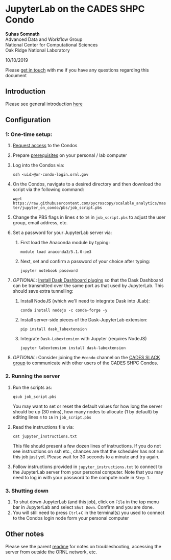# JupyterLab on the CADES SHPC Condo

**Suhas Somnath**<br>
Advanced Data and Workflow Group<br>
National Center for Computational Sciences<br>
Oak Ridge National Laboratory

10/10/2019

Please [get in touch](somnaths@ornl.gov) with me if you have any questions regarding this document

## Introduction
Please see general introduction [here](../README.md)

## Configuration
### 1: One-time setup:
1. [Request access](https://support.cades.ornl.gov/user-documentation/_book/condos/how-to-use/request-access.html)
   to the Condos
2. Prepare [prerequisites](https://support.cades.ornl.gov/user-documentation/_book/condos/how-to-use/prerequisites.html)
   on your personal / lab computer
3. Log into the Condos via:

   ``ssh <uid>@or-condo-login.ornl.gov``
4. On the Condos, navigate to a desired directory and then download the script via the following command:
   
   ``wget https://raw.githubusercontent.com/pycroscopy/scalable_analytics/master/jupyter_on_condo/pbs/job_script.pbs``
   
5. Change the PBS flags in lines ``4`` to ``16`` in ``job_script.pbs`` to adjust the user group, email address, etc.
   
6. Set a password for your JupyterLab server via:

   1. First load the Anaconda module by typing: 
      
      ``module load anaconda3/5.1.0-pe3``
   
   2. Next, set and confirm a password of your choice after typing:
     
      ``jupyter notebook password``
      
7. *OPTIONAL*: [Install Dask Dashboard plugins](https://jobqueue.dask.org/en/latest/interactive.html#install-jupyterlab)
   so that the Dask Dashboard can be transmitted over the same port as that
   used by JupyterLab. This should save extra tunnelling:
   
   1. Install NodeJS (which we'll need to integrate Dask into JLab):
   
      ``conda install nodejs -c conda-forge -y``

   2. Install server-side pieces of the Dask-JupyterLab extension:

      ``pip install dask_labextension``

   3. Integrate ``Dask-Labextension`` with Jupyter (requires NodeJS)

      ``jupyter labextension install dask-labextension`` 
   
8. *OPTIONAL*: Consider joining the `#condo` channel on the [CADES SLACK group](cades@slack.com) to 
   communicate with other users of the CADES SHPC Condos.

   
### 2. Running the server
1. Run the scripts as:

   ``qsub job_script.pbs``
   
   You may want to set or reset the default values for how long the server should be up (30 mins), how many nodes to allocate (1 by default) by editing lines ``4`` to ``16`` in ``job_script.pbs``
    
2. Read the instructions file via:

   ``cat jupyter_instructions.txt``
   
   This file should present a few dozen lines of instructions. 
   If you do not see instructions on ssh etc., chances are that the scheduler has not 
   run this job just yet. Please wait for 30 seconds to a minute and try again.
       
3. Follow instructions provided in ``jupyter_instructions.txt`` to connect to the JupyterLab server from your personal computer.
   Note that you may need to log in with your password to the compute node in `Step 1`. 

### 3. Shutting down
1. To shut down JupyterLab (and this job), click on ``File`` in the top menu bar in JupyterLab 
   and select ``Shut Down``. Confirm and you are done. 
2. You will still need to press ``Ctrl``+``C`` in the terminal(s) you used to connect to the Condos login node form your personal computer

## Other notes
Please see the parent [readme](../README.md) for notes on troubleshooting, accessing the server from outside the ORNL network, etc.
